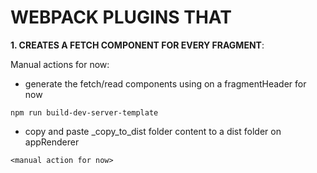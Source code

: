 # WEBPACK PLUGINS THAT

**1. CREATES A FETCH COMPONENT FOR EVERY FRAGMENT**:

Manual actions for now:
- generate the fetch/read components using on a fragmentHeader for now

`npm run build-dev-server-template`

- copy and paste _copy_to_dist folder content to a dist folder on appRenderer

`<manual action for now>`